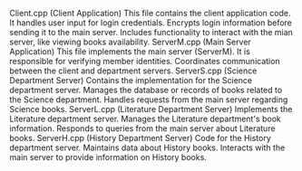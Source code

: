 Client.cpp (Client Application)
    This file contains the client application code.
    It handles user input for login credentials.
    Encrypts login information before sending it to the main server.
    Includes functionality to interact with the mian server, like viewing  books availability.
ServerM.cpp (Main Server Application)
    This file implements the main server (ServerM).
    It is responsible for verifying member identities.
    Coordinates communication between the client and department servers.
ServerS.cpp (Science Department Server)
    Contains the implementation for the Science department server.
    Manages the database or records of books related to the Science department.
    Handles requests from the main server regarding Science books.
ServerL.cpp (Literature Department Server)
    Implements the Literature department server.
    Manages the Literature department's book information.
    Responds to queries from the main server about Literature books.
ServerH.cpp (History Department Server)
    Code for the History department server.
    Maintains data about History books.
    Interacts with the main server to provide information on History books.